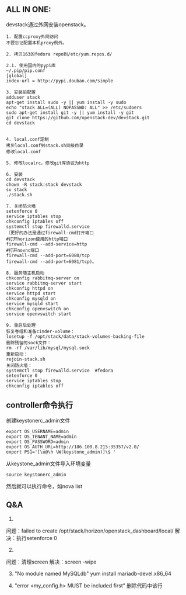 ALL IN ONE:
----
devstack通过外网安装openstack。  
```shel
1. 配置ccproxy外网访问
不要忘记配置本机proxy例外。  

2. 拷贝163的fedora repo到/etc/yum.repos.d/

2.1. 使用国内的pypi库
~/.pip/pip.conf
[global]
index-url = http://pypi.douban.com/simple

3. 安装前配置
adduser stack
apt-get install sudo -y || yum install -y sudo
echo "stack ALL=(ALL) NOPASSWD: ALL" >> /etc/sudoers
sudo apt-get install git -y || yum install -y git
git clone https://github.com/openstack-dev/devstack.git
cd devstack


4. local.conf定制
拷贝local.conf到stack.sh同级目录
修改local.conf

5. 修改localrc，修改git库协议为http

6. 安装
cd devstack
chown -R stack:stack devstack
su stack
./stack.sh

7. 关闭防火墙
setenforce 0
service iptables stop
chkconfig iptables off
systemctl stop firewalld.service
（更好的办法是通过firewall-cmd打开端口
#打开horizon使用的http端口
firewall-cmd --add-service=http
#打开novnc端口
firewall-cmd --add-port=6080/tcp
firewall-cmd --add-port=6081/tcp)。

8. 服务随主机启动
chkconfig rabbitmq-server on
service rabbitmq-server start
chkconfig httpd on
service httpd start
chkconfig mysqld on
service mysqld start
chkconfig openvswitch on
service openvswitch start

9. 重启后处理
恢复卷组和准备cinder-volume： 
losetup -f /opt/stack/data/stack-volumes-backing-file 
删除残留的sock文件：  
rm -rf /var/lib/mysql/mysql.sock
重新启动：
rejoin-stack.sh
关闭防火墙：
systemctl stop firewalld.service  #fedora   
setenforce 0  
service iptables stop
chkconfig iptables off
```
controller命令执行
----
创建keystonerc_admin文件
```keystonerc_admin
export OS_USERNAME=admin
export OS_TENANT_NAME=admin
export OS_PASSWORD=admin
export OS_AUTH_URL=http://186.100.8.215:35357/v2.0/
export PS1='[\u@\h \W(keystone_admin)]\$ '
```
从keystone_admin文件导入环境变量
```shell
source keystonerc_admin
```
然后就可以执行命令，如nova list

Q&A
----
1.
问题：failed to create /opt/stack/horizon/openstack_dashboard/local/
解决：执行setenforce 0

2. 
问题：清理screen
解决：screen -wipe

3. "No module named MySQLdb"
yum install mariadb-devel.x86_64

4. "error <my_config.h> MUST be included first"
删除代码中该行



